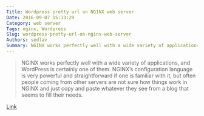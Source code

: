 ```yaml
---
Title: Wordpress pretty url on NGINX web server
Date: 2016-09-07 15:13:29
Category: web server
Tags: nginx, Wordpress
Slug: wordpress-pretty-url-on-nginx-web-server
Authors: sedlav
Summary: NGINX works perfectly well with a wide variety of applications, and WordPress is certainly one of them. NGINX’s configuration language is very pow
---
```


> NGINX works perfectly well with a wide variety of applications, and WordPress is certainly one of them. NGINX’s configuration language is very powerful and straightforward if one is familiar with it, but often people coming from other servers are not sure how things work in NGINX and just copy and paste whatever they see from a blog that seems to fill their needs.

[Link](https://www.nginx.com/resources/wiki/start/topics/recipes/wordpress/)
